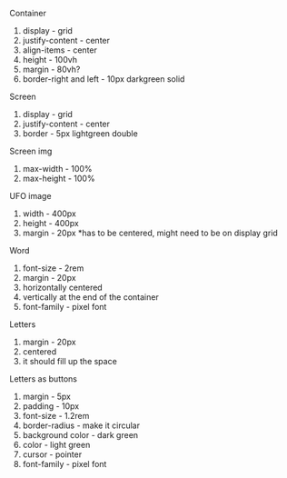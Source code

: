 Container

1. display - grid
2. justify-content - center
3. align-items - center
4. height - 100vh
5. margin - 80vh?
6. border-right and left - 10px darkgreen solid

Screen

1. display - grid
2. justify-content - center
3. border - 5px lightgreen double

Screen img
1. max-width - 100%
2. max-height - 100%

UFO image
1. width - 400px
2. height - 400px
3. margin - 20px
*has to be centered, might need to be on display grid

Word
1. font-size - 2rem
2. margin - 20px
3. horizontally centered
4. vertically at the end of the container
5. font-family - pixel font

Letters
1. margin - 20px
2. centered
3. it should fill up the space

Letters as buttons
1. margin - 5px
2. padding - 10px
3. font-size - 1.2rem
4. border-radius - make it circular
5. background color - dark green
6. color - light green
7. cursor - pointer
8. font-family - pixel font
